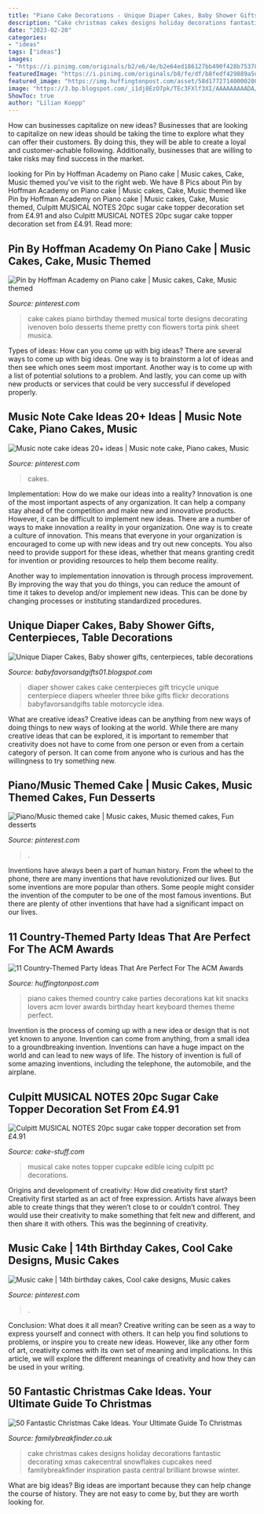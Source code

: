 ```yaml
---
title: "Piano Cake Decorations - Unique Diaper Cakes, Baby Shower Gifts, Centerpieces, Table Decorations"
description: "Cake christmas cakes designs holiday decorations fantastic decorating xmas cakecentral snowflakes cupcakes need familybreakfinder inspiration pasta central brilliant browse winter"
date: "2023-02-20"
categories:
- "ideas"
tags: ["ideas"]
images:
- "https://i.pinimg.com/originals/b2/e6/4e/b2e64ed186127bb490f428b753787324.jpg"
featuredImage: "https://i.pinimg.com/originals/b8/fe/df/b8fedf429889a5d59f37a4961ff6915c.jpg"
featured_image: "https://img.huffingtonpost.com/asset/58d177271400002000070bf1.jpeg?ops=scalefit_600_noupscale"
image: "https://3.bp.blogspot.com/_i1dj8EzO7pk/TEc3FXlf3XI/AAAAAAAAADA/6HE3bnP4ly8/s1600/Diaper_Cakes_PinkTricycle.jpg"
ShowToc: true
author: "Lilian Koepp"
---
```



How can businesses capitalize on new ideas?
Businesses that are looking to capitalize on new ideas should be taking the time to explore what they can offer their customers. By doing this, they will be able to create a loyal and customer-achable following. Additionally, businesses that are willing to take risks may find success in the market.

	

		
looking for Pin by Hoffman Academy on Piano cake | Music cakes, Cake, Music themed you've visit to the right web. We have 8 Pics about Pin by Hoffman Academy on Piano cake | Music cakes, Cake, Music themed like Pin by Hoffman Academy on Piano cake | Music cakes, Cake, Music themed, Culpitt MUSICAL NOTES 20pc sugar cake topper decoration set from £4.91 and also Culpitt MUSICAL NOTES 20pc sugar cake topper decoration set from £4.91. Read more:
		
    
## Pin By Hoffman Academy On Piano Cake | Music Cakes, Cake, Music Themed

<img loading=lazy src="https://i.pinimg.com/originals/c8/21/bd/c821bdc208eb98e67a75ce0ca06ebefb.jpg" onerror="this.onerror=null;this.src='https://tse3.mm.bing.net/th?id=OIP.gh7U2lt_hN3zd1YLGc88WAHaHW&amp;pid=15.1';" alt="Pin by Hoffman Academy on Piano cake | Music cakes, Cake, Music themed">

_Source: pinterest.com_

>cake cakes piano birthday themed musical torte designs decorating ivenoven bolo desserts theme pretty con flowers torta pink sheet musica. 

	

Types of ideas: How can you come up with big ideas?
There are several ways to come up with big ideas. One way is to brainstorm a lot of ideas and then see which ones seem most important. Another way is to come up with a list of potential solutions to a problem. And lastly, you can come up with new products or services that could be very successful if developed properly.

    
## Music Note Cake Ideas 20+ Ideas | Music Note Cake, Piano Cakes, Music

<img loading=lazy src="https://i.pinimg.com/736x/c1/aa/cf/c1aacfb8b7c45b0fd80e2516581f068a.jpg" onerror="this.onerror=null;this.src='https://tse2.mm.bing.net/th?id=OIP.It-kulIi7nu7W5D_KFvrLAAAAA&amp;pid=15.1';" alt="Music note cake ideas 20+ ideas | Music note cake, Piano cakes, Music">

_Source: pinterest.com_

>cakes. 

	

Implementation: How do we make our ideas into a reality?
Innovation is one of the most important aspects of any organization. It can help a company stay ahead of the competition and make new and innovative products. However, it can be difficult to implement new ideas. There are a number of ways to make innovation a reality in your organization. 
One way is to create a culture of innovation. This means that everyone in your organization is encouraged to come up with new ideas and try out new concepts. You also need to provide support for these ideas, whether that means granting credit for invention or providing resources to help them become reality. 

Another way to implementation innovation is through process improvement. By improving the way that you do things, you can reduce the amount of time it takes to develop and/or implement new ideas. This can be done by changing processes or instituting standardized procedures.

    
## Unique Diaper Cakes, Baby Shower Gifts, Centerpieces, Table Decorations

<img loading=lazy src="https://3.bp.blogspot.com/_i1dj8EzO7pk/TEc3FXlf3XI/AAAAAAAAADA/6HE3bnP4ly8/s1600/Diaper_Cakes_PinkTricycle.jpg" onerror="this.onerror=null;this.src='https://tse4.mm.bing.net/th?id=OIP.j-c2K3om5bwkl4fTdlrKwwAAAA&amp;pid=15.1';" alt="Unique Diaper Cakes, Baby shower gifts, centerpieces, table decorations">

_Source: babyfavorsandgifts01.blogspot.com_

>diaper shower cakes cake centerpieces gift tricycle unique centerpiece diapers wheeler three bike gifts flickr decorations babyfavorsandgifts table motorcycle idea. 

	

What are creative ideas?
Creative ideas can be anything from new ways of doing things to new ways of looking at the world. While there are many creative ideas that can be explored, it is important to remember that creativity does not have to come from one person or even from a certain category of person. It can come from anyone who is curious and has the willingness to try something new.

    
## Piano/Music Themed Cake | Music Cakes, Music Themed Cakes, Fun Desserts

<img loading=lazy src="https://i.pinimg.com/originals/b8/fe/df/b8fedf429889a5d59f37a4961ff6915c.jpg" onerror="this.onerror=null;this.src='https://tse2.mm.bing.net/th?id=OIP.MIpQQnoINSP_SEPBC0grhAHaKT&amp;pid=15.1';" alt="Piano/Music themed cake | Music cakes, Music themed cakes, Fun desserts">

_Source: pinterest.com_

>. 

	

Inventions have always been a part of human history. From the wheel to the phone, there are many inventions that have revolutionized our lives. But some inventions are more popular than others. Some people might consider the invention of the computer to be one of the most famous inventions. But there are plenty of other inventions that have had a significant impact on our lives.

    
## 11 Country-Themed Party Ideas That Are Perfect For The ACM Awards

<img loading=lazy src="https://img.huffingtonpost.com/asset/58d177271400002000070bf1.jpeg?ops=scalefit_600_noupscale" onerror="this.onerror=null;this.src='https://tse4.mm.bing.net/th?id=OIP.EP-CyY6dTIzktPEGLM4USgHaLG&amp;pid=15.1';" alt="11 Country-Themed Party Ideas That Are Perfect For The ACM Awards">

_Source: huffingtonpost.com_

>piano cakes themed country cake parties decorations kat kit snacks lovers acm lover awards birthday heart keyboard themes theme perfect. 

	

Invention is the process of coming up with a new idea or design that is not yet known to anyone. Invention can come from anything, from a small idea to a groundbreaking invention. Inventions can have a huge impact on the world and can lead to new ways of life. The history of invention is full of some amazing inventions, including the telephone, the automobile, and the airplane.

    
## Culpitt MUSICAL NOTES 20pc Sugar Cake Topper Decoration Set From £4.91

<img loading=lazy src="https://www.cake-stuff.com/uploads/images/products/large/cake-stuff-culpitt-musical-notes-20-pc-edible-icing-cake-cupcake-topper-set-1602331242Culpitt-Sweet-Decor-cake-cupcake-edible-icing-topper-decorations-music-musical-notes.jpg" onerror="this.onerror=null;this.src='https://tse1.mm.bing.net/th?id=OIP.u7zdgGnCxXfxHOumw3Z2PwHaHa&amp;pid=15.1';" alt="Culpitt MUSICAL NOTES 20pc sugar cake topper decoration set from £4.91">

_Source: cake-stuff.com_

>musical cake notes topper cupcake edible icing culpitt pc decorations. 

	

Origins and development of creativity: How did creativity first start?
Creativity first started as an act of free expression. Artists have always been able to create things that they weren’t close to or couldn’t control. They would use their creativity to make something that felt new and different, and then share it with others. This was the beginning of creativity.

    
## Music Cake | 14th Birthday Cakes, Cool Cake Designs, Music Cakes

<img loading=lazy src="https://i.pinimg.com/originals/b2/e6/4e/b2e64ed186127bb490f428b753787324.jpg" onerror="this.onerror=null;this.src='https://tse3.mm.bing.net/th?id=OIP.XykifBeH9VH37SlB0Yd83AHaHa&amp;pid=15.1';" alt="Music cake | 14th birthday cakes, Cool cake designs, Music cakes">

_Source: pinterest.com_

>. 

	

Conclusion: What does it all mean?
Creative writing can be seen as a way to express yourself and connect with others. It can help you find solutions to problems, or inspire you to create new ideas. However, like any other form of art, creativity comes with its own set of meaning and implications. In this article, we will explore the different meanings of creativity and how they can be used in your writing.

    
## 50 Fantastic Christmas Cake Ideas. Your Ultimate Guide To Christmas

<img loading=lazy src="http://familybreakfinder.co.uk/wp-content/uploads/2013/12/Snowflakes.jpeg" onerror="this.onerror=null;this.src='https://tse4.mm.bing.net/th?id=OIP.olj1k6yvRSSxutlU8slKywHaJ4&amp;pid=15.1';" alt="50 Fantastic Christmas Cake Ideas. Your Ultimate Guide To Christmas">

_Source: familybreakfinder.co.uk_

>cake christmas cakes designs holiday decorations fantastic decorating xmas cakecentral snowflakes cupcakes need familybreakfinder inspiration pasta central brilliant browse winter. 

	

What are big ideas?
Big ideas are important because they can help change the course of history. They are not easy to come by, but they are worth looking for.

